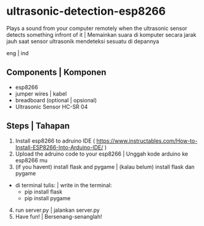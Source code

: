 # ultrasonic-detection-esp8266
Plays a sound from your computer remotely when the ultrasonic sensor detects something infront of it | Memainkan suara di komputer secara jarak jauh saat sensor ultrasonik mendeteksi sesuatu di depannya

eng | ind

## Components | Komponen
- esp8266
- jumper wires | kabel
- breadboard (optional | opsional)
- Ultrasonic Sensor HC-SR 04 

## Steps | Tahapan
1. Install esp8266 to adruino IDE ( https://www.instructables.com/How-to-Install-ESP8266-Into-Arduino-IDE/ )
2. Upload the adruino code to your esp8266 | Unggah kode arduino ke esp8266 mu
3. (if you havent) install flask and pygame | (kalau belum) install flask dan pygame
- di terminal tulis: | write in the terminal:
    - pip install flask
    - pip install pygame
4. run server.py | jalankan server.py
5. Have fun! | Bersenang-senanglah!
   
